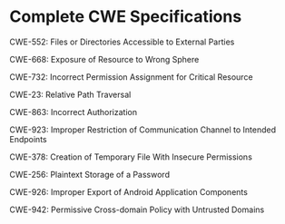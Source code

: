 

# Complete CWE Specifications

CWE-552: Files or Directories Accessible to External Parties

CWE-668: Exposure of Resource to Wrong Sphere

CWE-732: Incorrect Permission Assignment for Critical Resource

CWE-23: Relative Path Traversal

CWE-863: Incorrect Authorization

CWE-923: Improper Restriction of Communication Channel to Intended Endpoints

CWE-378: Creation of Temporary File With Insecure Permissions

CWE-256: Plaintext Storage of a Password

CWE-926: Improper Export of Android Application Components

CWE-942: Permissive Cross-domain Policy with Untrusted Domains